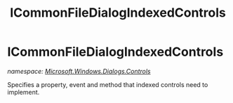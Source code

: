 ﻿---
title: ICommonFileDialogIndexedControls
---

# ICommonFileDialogIndexedControls
_namespace: [Microsoft.Windows.Dialogs.Controls](N-Microsoft.Windows.Dialogs.Controls.html)_

Specifies a property, event and method that indexed controls need
 to implement.




